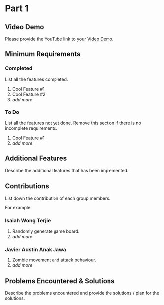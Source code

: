 # Part 1

## Video Demo

Please provide the YouTube link to your [Video Demo](https://youtube.com).

## Minimum Requirements

### Completed

List all the features completed.

1. Cool Feature #1
2. Cool Feature #2
3. *add more*

### To Do

List all the features not yet done. Remove this section if there is no incomplete requirements.

1. Cool Feature #1
2. *add more*

## Additional Features

Describe the additional features that has been implemented.

## Contributions

List down the contribution of each group members.

For example:

### Isaiah Wong Terjie

1. Randomly generate game board.
2. *add more*

### Javier Austin Anak Jawa

1. Zombie movement and attack behaviour.
2. *add more*

## Problems Encountered & Solutions

Describe the problems encountered and provide the solutions / plan for the solutions.
